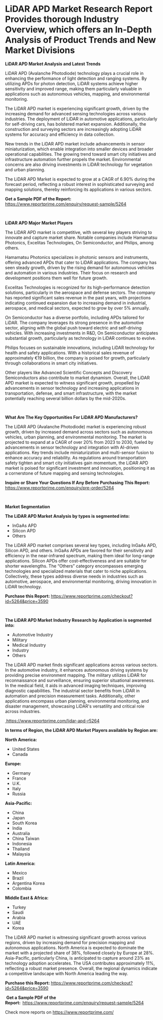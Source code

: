 <p><h1>LiDAR APD Market Research Report Provides thorough Industry Overview, which offers an In-Depth Analysis of Product Trends and New Market Divisions</h1></p><p><strong>LiDAR APD Market Analysis and Latest Trends</strong></p>
<p><p>LiDAR APD (Avalanche Photodiode) technology plays a crucial role in enhancing the performance of light detection and ranging systems. By utilizing APDs for photon detection, LiDAR systems achieve higher sensitivity and improved range, making them particularly valuable in applications such as autonomous vehicles, mapping, and environmental monitoring.</p><p>The LiDAR APD market is experiencing significant growth, driven by the increasing demand for advanced sensing technologies across various industries. The deployment of LiDAR in automotive applications, particularly for self-driving cars, has bolstered market expansion. Additionally, the construction and surveying sectors are increasingly adopting LiDAR systems for accuracy and efficiency in data collection.</p><p>New trends in the LiDAR APD market include advancements in sensor miniaturization, which enable integration into smaller devices and broader operational capabilities. The growing trend toward smart city initiatives and infrastructure automation further propels the market. Environmental concerns are also driving investments in LiDAR technology for vegetation and urban planning.</p><p>The LiDAR APD Market is expected to grow at a CAGR of 6.90% during the forecast period, reflecting a robust interest in sophisticated surveying and mapping solutions, thereby reinforcing its applications in various sectors.</p></p>
<p><strong>Get a Sample PDF of the Report:&nbsp;</strong> <a href="https://www.reportprime.com/enquiry/request-sample/5264?utm_campaign=2925&utm_medium=2&utm_source=Github&utm_content=ia&utm_term=19032025&utm_id=lidar-apd">https://www.reportprime.com/enquiry/request-sample/5264</a></p>
<p>&nbsp;</p>
<p><strong>LiDAR APD Major Market Players</strong></p>
<p><p>The LiDAR APD market is competitive, with several key players striving to innovate and capture market share. Notable companies include Hamamatsu Photonics, Excelitas Technologies, On Semiconductor, and Philips, among others.</p><p>Hamamatsu Photonics specializes in photonic sensors and instruments, offering advanced APDs that cater to LiDAR applications. The company has seen steady growth, driven by the rising demand for autonomous vehicles and automation in various industries. Their focus on research and development positions them well for future growth.</p><p>Excelitas Technologies is recognized for its high-performance detection solutions, particularly in the aerospace and defense sectors. The company has reported significant sales revenue in the past years, with projections indicating continued expansion due to increasing demand in industrial, aerospace, and medical sectors, expected to grow by over 5% annually.</p><p>On Semiconductor has a diverse portfolio, including APDs tailored for LiDAR. The company leverages its strong presence in the automotive sector, aligning with the global push toward electric and self-driving vehicles. With increasing investments in R&D, On Semiconductor anticipates substantial growth, particularly as technology in LiDAR continues to evolve.</p><p>Philips focuses on sustainable innovations, including LiDAR technology for health and safety applications. With a historical sales revenue of approximately €19 billion, the company is poised for growth, particularly through collaborations in smart city initiatives.</p><p>Other players like Advanced Scientific Concepts and Discovery Semiconductors also contribute to market dynamism. Overall, the LiDAR APD market is expected to witness significant growth, propelled by advancements in sensor technology and increasing applications in transportation, defense, and smart infrastructure, with the market potentially reaching several billion dollars by the mid-2020s.</p></p>
<p>&nbsp;</p>
<p><strong>What Are The Key Opportunities For LiDAR APD Manufacturers?</strong></p>
<p><p>The LiDAR APD (Avalanche Photodiode) market is experiencing robust growth, driven by increased demand across sectors such as autonomous vehicles, urban planning, and environmental monitoring. The market is projected to expand at a CAGR of over 20% from 2023 to 2030, fueled by advancements in sensor technology and integration with AI-driven applications. Key trends include miniaturization and multi-sensor fusion to enhance accuracy and reliability. As regulations around transportation safety tighten and smart city initiatives gain momentum, the LiDAR APD market is poised for significant investment and innovation, positioning it as a cornerstone of future mapping and sensing technologies.</p></p>
<p><strong>Inquire or Share Your Questions If Any Before Purchasing This Report:</strong> <a href="https://www.reportprime.com/enquiry/pre-order/5264?utm_campaign=2925&utm_medium=2&utm_source=Github&utm_content=ia&utm_term=19032025&utm_id=lidar-apd">https://www.reportprime.com/enquiry/pre-order/5264</a></p>
<p>&nbsp;</p>
<p><strong>Market Segmentation</strong></p>
<p><strong>The LiDAR APD Market Analysis by types is segmented into:</strong></p>
<p><ul><li>InGaAs APD</li><li>Silicon APD</li><li>Others</li></ul></p>
<p><p>The LiDAR APD market comprises several key types, including InGaAs APD, Silicon APD, and others. InGaAs APDs are favored for their sensitivity and efficiency in the near-infrared spectrum, making them ideal for long-range applications. Silicon APDs offer cost-effectiveness and are suitable for shorter wavelengths. The “Others” category encompasses emerging technologies and specialized materials that cater to niche applications. Collectively, these types address diverse needs in industries such as automotive, aerospace, and environmental monitoring, driving innovation in LiDAR technology.</p></p>
<p><strong>Purchase this Report:&nbsp;</strong><a href="https://www.reportprime.com/checkout?id=5264&price=3590&utm_campaign=2925&utm_medium=2&utm_source=Github&utm_content=ia&utm_term=19032025&utm_id=lidar-apd">https://www.reportprime.com/checkout?id=5264&price=3590</a></p>
<p>&nbsp;</p>
<p><strong>The LiDAR APD Market Industry Research by Application is segmented into:</strong></p>
<p><ul><li>Automotive Industry</li><li>Military</li><li>Medical Industry</li><li>Industry</li><li>Others</li></ul></p>
<p><p>The LiDAR APD market finds significant applications across various sectors. In the automotive industry, it enhances autonomous driving systems by providing precise environment mapping. The military utilizes LiDAR for reconnaissance and surveillance, ensuring superior situational awareness. In the medical field, it aids in advanced imaging techniques, improving diagnostic capabilities. The industrial sector benefits from LiDAR in automation and precision measurement tasks. Additionally, other applications encompass urban planning, environmental monitoring, and disaster management, showcasing LiDAR's versatility and critical role across industries.</p></p>
<p><a href="https://www.reportprime.com/lidar-apd-r5264?utm_campaign=2925&utm_medium=2&utm_source=Github&utm_content=ia&utm_term=19032025&utm_id=lidar-apd">&nbsp;https://www.reportprime.com/lidar-apd-r5264</a></p>
<p><strong>In terms of Region, the LiDAR APD Market Players available by Region are:</strong></p>
<p>
    <p> <strong> North America: </strong>
        <ul>
            <li>United States</li>
            <li>Canada</li>
        </ul>
        </p> 
    <p> <strong> Europe: </strong>
        <ul>
            <li>Germany</li>
            <li>France</li>
            <li>U.K.</li>
            <li>Italy</li>
            <li>Russia</li>
        </ul>
        </p> 
    <p> <strong> Asia-Pacific: </strong>
        <ul>
            <li>China</li>
            <li>Japan</li>
            <li>South Korea</li>
            <li>India</li>
            <li>Australia</li>
            <li>China Taiwan</li>
            <li>Indonesia</li>
            <li>Thailand</li>
            <li>Malaysia</li>
        </ul>
        </p> 
    <p> <strong> Latin America: </strong>
        <ul>
            <li>Mexico</li>
            <li>Brazil</li>
            <li>Argentina Korea</li>
            <li>Colombia</li>
        </ul>
        </p> 
    <p> <strong> Middle East & Africa: </strong>
        <ul>
            <li>Turkey</li>
            <li>Saudi</li>
            <li>Arabia</li>
            <li>UAE</li>
            <li>Korea</li>
        </ul>
    </p>
    </p>
<p><p>The LiDAR APD market is witnessing significant growth across various regions, driven by increasing demand for precision mapping and autonomous applications. North America is expected to dominate the market with a projected share of 38%, followed closely by Europe at 28%. Asia-Pacific, particularly China, is anticipated to capture around 23% as technology adoption accelerates. The USA contributes approximately 11%, reflecting a robust market presence. Overall, the regional dynamics indicate a competitive landscape with North America leading the way.</p></p>
<p><strong>Purchase this Report: </strong><a href="https://www.reportprime.com/checkout?id=5264&price=3590&utm_campaign=2925&utm_medium=2&utm_source=Github&utm_content=ia&utm_term=19032025&utm_id=lidar-apd">https://www.reportprime.com/checkout?id=5264&price=3590</a></p>
<p>&nbsp;<strong>Get a Sample PDF of the Report:&nbsp;&nbsp;</strong><a href="https://www.reportprime.com/enquiry/request-sample/5264?utm_campaign=2925&utm_medium=2&utm_source=Github&utm_content=ia&utm_term=19032025&utm_id=lidar-apd">https://www.reportprime.com/enquiry/request-sample/5264</a></p>
<p><strong></strong></p>
<p>Check more reports on <a href="https://www.reportprime.com/?utm_campaign=2925&utm_medium=2&utm_source=Github&utm_content=ia&utm_term=19032025&utm_id=lidar-apd">https://www.reportprime.com/</a></p>